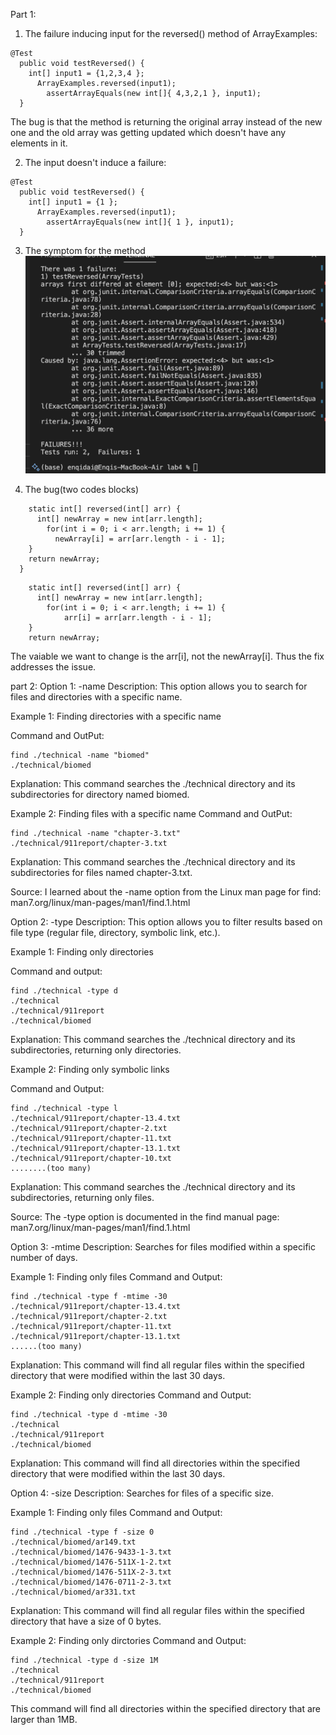 Part 1:
1. The failure inducing input for the reversed() method of ArrayExamples:

```
@Test
  public void testReversed() {
    int[] input1 = {1,2,3,4 };
      ArrayExamples.reversed(input1);
        assertArrayEquals(new int[]{ 4,3,2,1 }, input1);
  }
```

The bug is that the method is returning the original array instead of the new one and the old array was getting updated which doesn't have any elements in it.

2. The input doesn't induce a failure:

```
@Test
  public void testReversed() {
    int[] input1 = {1 };
      ArrayExamples.reversed(input1);
        assertArrayEquals(new int[]{ 1 }, input1);
  }

```
3. The symptom for the method
![image](Symptom.png)

4. The bug(two codes blocks)

```
    static int[] reversed(int[] arr) {
      int[] newArray = new int[arr.length];
        for(int i = 0; i < arr.length; i += 1) {
          newArray[i] = arr[arr.length - i - 1];
    }
    return newArray;
  }

```

```
    static int[] reversed(int[] arr) {
      int[] newArray = new int[arr.length];
        for(int i = 0; i < arr.length; i += 1) {
            arr[i] = arr[arr.length - i - 1];
    }
    return newArray;
```

The vaiable we want to change is the arr[i], not the newArray[i]. Thus the fix addresses the issue.

part 2: Option 1: -name
Description: This option allows you to search for files and directories with a specific name.

Example 1: Finding directories with a specific name

Command and OutPut:
```
find ./technical -name "biomed"
./technical/biomed
```
Explanation: This command searches the ./technical directory and its subdirectories for directory named biomed.

Example 2: Finding files with a specific name
Command and OutPut:
```
find ./technical -name "chapter-3.txt"
./technical/911report/chapter-3.txt
```
Explanation: This command searches the ./technical directory and its subdirectories for files named chapter-3.txt.

Source: I learned about the -name option from the Linux man page for find: man7.org/linux/man-pages/man1/find.1.html

Option 2: -type
Description: This option allows you to filter results based on file type (regular file, directory, symbolic link, etc.).

Example 1: Finding only directories

Command and output:
```
find ./technical -type d
./technical
./technical/911report
./technical/biomed
```
Explanation: This command searches the ./technical directory and its subdirectories, returning only directories.

Example 2: Finding only symbolic links

Command and Output:
```
find ./technical -type l
./technical/911report/chapter-13.4.txt
./technical/911report/chapter-2.txt
./technical/911report/chapter-11.txt
./technical/911report/chapter-13.1.txt
./technical/911report/chapter-10.txt
........(too many)
```

Explanation: This command searches the ./technical directory and its subdirectories, returning only files.

Source: The -type option is documented in the find manual page: man7.org/linux/man-pages/man1/find.1.html

Option 3: -mtime
Description: Searches for files modified within a specific number of days.

Example 1: Finding only files
Command and Output:
```
find ./technical -type f -mtime -30
./technical/911report/chapter-13.4.txt
./technical/911report/chapter-2.txt
./technical/911report/chapter-11.txt
./technical/911report/chapter-13.1.txt
......(too many)
```
Explanation: This command will find all regular files within the specified directory that were modified within the last 30 days.

Example 2: Finding only directories
Command and Output:
```
find ./technical -type d -mtime -30
./technical
./technical/911report
./technical/biomed
```
Explanation: This command will find all directories within the specified directory that were modified within the last 30 days.

Option 4: -size
Description: Searches for files of a specific size.

Example 1: Finding only files
Command and Output:
```
find ./technical -type f -size 0
./technical/biomed/ar149.txt
./technical/biomed/1476-9433-1-3.txt
./technical/biomed/1476-511X-1-2.txt
./technical/biomed/1476-511X-2-3.txt
./technical/biomed/1476-0711-2-3.txt
./technical/biomed/ar331.txt
```
Explanation: This command will find all regular files within the specified directory that have a size of 0 bytes.

Example 2: Finding only dirctories
Command and Output:
```
find ./technical -type d -size 1M
./technical
./technical/911report
./technical/biomed
```
This command will find all directories within the specified directory that are larger than 1MB.

